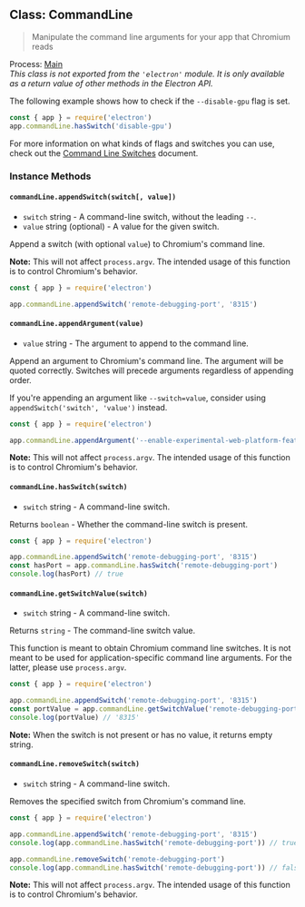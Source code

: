 ## Class: CommandLine

> Manipulate the command line arguments for your app that Chromium reads

Process: [Main](../glossary.md#main-process)<br />
_This class is not exported from the `'electron'` module. It is only available as a return value of other methods in the Electron API._

The following example shows how to check if the `--disable-gpu` flag is set.

```js
const { app } = require('electron')
app.commandLine.hasSwitch('disable-gpu')
```

For more information on what kinds of flags and switches you can use, check
out the [Command Line Switches](./command-line-switches.md)
document.

### Instance Methods

#### `commandLine.appendSwitch(switch[, value])`

* `switch` string - A command-line switch, without the leading `--`.
* `value` string (optional) - A value for the given switch.

Append a switch (with optional `value`) to Chromium's command line.

**Note:** This will not affect `process.argv`. The intended usage of this function is to
control Chromium's behavior.

```js
const { app } = require('electron')

app.commandLine.appendSwitch('remote-debugging-port', '8315')
```

#### `commandLine.appendArgument(value)`

* `value` string - The argument to append to the command line.

Append an argument to Chromium's command line. The argument will be quoted
correctly. Switches will precede arguments regardless of appending order.

If you're appending an argument like `--switch=value`, consider using `appendSwitch('switch', 'value')` instead.

```js
const { app } = require('electron')

app.commandLine.appendArgument('--enable-experimental-web-platform-features')
```

**Note:** This will not affect `process.argv`. The intended usage of this function is to
control Chromium's behavior.

#### `commandLine.hasSwitch(switch)`

* `switch` string - A command-line switch.

Returns `boolean` - Whether the command-line switch is present.

```js
const { app } = require('electron')

app.commandLine.appendSwitch('remote-debugging-port', '8315')
const hasPort = app.commandLine.hasSwitch('remote-debugging-port')
console.log(hasPort) // true
```

#### `commandLine.getSwitchValue(switch)`

* `switch` string - A command-line switch.

Returns `string` - The command-line switch value.

This function is meant to obtain Chromium command line switches. It is not
meant to be used for application-specific command line arguments. For the
latter, please use `process.argv`.

```js
const { app } = require('electron')

app.commandLine.appendSwitch('remote-debugging-port', '8315')
const portValue = app.commandLine.getSwitchValue('remote-debugging-port')
console.log(portValue) // '8315'
```

**Note:** When the switch is not present or has no value, it returns empty string.

#### `commandLine.removeSwitch(switch)`

* `switch` string - A command-line switch.

Removes the specified switch from Chromium's command line.

```js
const { app } = require('electron')

app.commandLine.appendSwitch('remote-debugging-port', '8315')
console.log(app.commandLine.hasSwitch('remote-debugging-port')) // true

app.commandLine.removeSwitch('remote-debugging-port')
console.log(app.commandLine.hasSwitch('remote-debugging-port')) // false
```

**Note:** This will not affect `process.argv`. The intended usage of this function is to
control Chromium's behavior.
